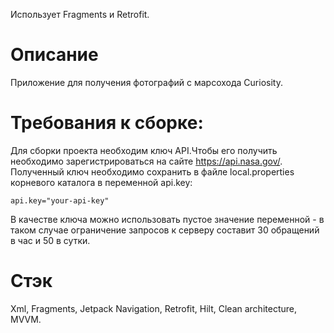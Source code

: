  Использует Fragments и Retrofit.

# Описание
Приложение для получения фотографий с марсохода Curiosity.

# Требования к сборке:
Для сборки проекта необходим ключ API.Чтобы его получить необходимо зарегистрироваться на сайте https://api.nasa.gov/. Полученный ключ необходимо сохранить в файле local.properties корневого каталога в переменной api.key:
```
api.key="your-api-key"
```
В качестве ключа можно использовать пустое значение переменной - в таком случае ограничение запросов к серверу составит 30 обращений в час и 50 в сутки.

# Стэк
Xml, Fragments, Jetpack Navigation, Retrofit, Hilt, Clean architecture, MVVM.

